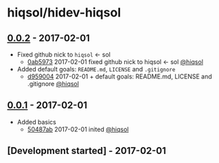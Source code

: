 # hiqsol/hidev-hiqsol

## [0.0.2] - 2017-02-01

- Fixed github nick to `hiqsol` <- sol
    - [0ab5973] 2017-02-01 fixed github nick to hiqsol <- sol [@hiqsol]
- Added default goals: `README.md`, `LICENSE` and `.gitignore`
    - [d959004] 2017-02-01 + default goals: README.md, LICENSE and .gitignore [@hiqsol]

## [0.0.1] - 2017-02-01

- Added basics
    - [50487ab] 2017-02-01 inited [@hiqsol]

## [Development started] - 2017-02-01

[@hiqsol]: https://github.com/hiqsol
[sol@hiqdev.com]: https://github.com/hiqsol
[50487ab]: https://github.com/hiqsol/hidev-hiqsol/commit/50487ab
[Under development]: https://github.com/hiqsol/hidev-hiqsol/compare/0.0.2...HEAD
[0.0.1]: https://github.com/hiqsol/hidev-hiqsol/releases/tag/0.0.1
[d959004]: https://github.com/hiqsol/hidev-hiqsol/commit/d959004
[0.0.2]: https://github.com/hiqsol/hidev-hiqsol/compare/0.0.1...0.0.2
[0ab5973]: https://github.com/hiqsol/hidev-hiqsol/commit/0ab5973
